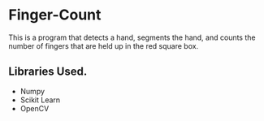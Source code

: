 # Finger-Count
This is a program that detects a hand, segments the hand, and counts the number of fingers that are held up in the red square box.

## Libraries Used.

- Numpy
- Scikit Learn
- OpenCV


